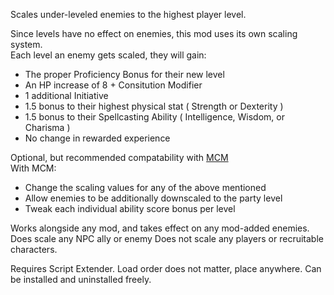 Scales under-leveled enemies to the highest player level.

Since levels have no effect on enemies, this mod uses its own scaling system.  
Each level an enemy gets scaled, they will gain:
- The proper Proficiency Bonus for their new level
- An HP increase of 8 + Consitution Modifier
- 1 additional Initiative
- 1.5 bonus to their highest physical stat ( Strength or Dexterity )
- 1.5 bonus to their Spellcasting Ability ( Intelligence, Wisdom, or Charisma )
- No change in rewarded experience

Optional, but recommended compatability with [ MCM ]( https://www.nexusmods.com/baldursgate3/mods/9162 )  
With MCM:
- Change the scaling values for any of the above mentioned
- Allow enemies to be additionally downscaled to the party level
- Tweak each individual ability score bonus per level

Works alongside any mod, and takes effect on any mod-added enemies.
Does scale any NPC ally or enemy
Does not scale any players or recruitable characters.

Requires Script Extender.
Load order does not matter, place anywhere.
Can be installed and uninstalled freely.
